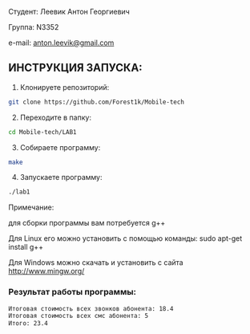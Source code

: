 Студент: Леевик Антон Георгиевич

Группа: N3352

e-mail: anton.leevik@gmail.com

## ИНСТРУКЦИЯ ЗАПУСКА:

1.	Клонируете репозиторий:
``` bash
git clone https://github.com/Forest1k/Mobile-tech
```
2.	Переходите в папку: 
``` bash
cd Mobile-tech/LAB1
```
3.	Собираете программу:
``` bash
make
```
4.	Запускаете программу:
```bash
./lab1
```
Примечание:

для сборки программы вам потребуется g++

Для Linux его можно установить с помощью команды: sudo apt-get install g++

Для Windows можно скачать и установить с сайта http://www.mingw.org/

### Результат работы программы:

``` bash
Итоговая стоимость всех звонков абонента: 18.4
Итоговая стоимость всех смс абонента: 5
Итого: 23.4
```

